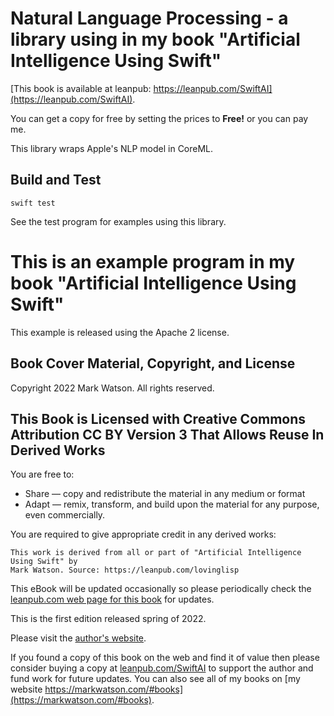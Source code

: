 # Natural Language Processing - a library using in my book "Artificial Intelligence Using Swift"

[This book is available at leanpub: https://leanpub.com/SwiftAI](https://leanpub.com/SwiftAI).

You can get a copy for free by setting the prices to **Free!** or you can pay me.

This library wraps Apple's NLP model in CoreML.

## Build and Test

    swift test

See the test program for examples using this library.

# This is an example program in my book "Artificial Intelligence Using Swift"

This example is released using the Apache 2 license.

## Book Cover Material, Copyright, and License

Copyright 2022 Mark Watson. All rights reserved.

## This Book is Licensed with Creative Commons Attribution CC BY Version 3 That Allows Reuse In Derived Works

You are free to:

- Share — copy and redistribute the material in any medium or format
- Adapt — remix, transform, and build upon the material
for any purpose, even commercially.

You are required to give appropriate credit in any derived works:

```text
This work is derived from all or part of "Artificial Intelligence Using Swift" by
Mark Watson. Source: https://leanpub.com/lovinglisp
```

This eBook will be updated occasionally so please periodically check the [leanpub.com web page for this book](https://leanpub.com/SwiftAI) for updates.

This is the first edition released spring of 2022.

Please visit the [author's website](http://markwatson.com).

If you found a copy of this book on the web and find it of value then please consider buying a copy at [leanpub.com/SwiftAI](https://leanpub.com/SwiftAI) to support the author and fund work for future updates.  You can also see all of my books on [my website https://markwatson.com/#books](https://markwatson.com/#books).
